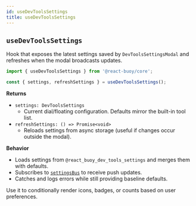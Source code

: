 ```yaml
---
id: useDevToolsSettings
title: useDevToolsSettings
---
```


## `useDevToolsSettings`

Hook that exposes the latest settings saved by `DevToolsSettingsModal` and refreshes when the modal broadcasts updates.

```ts
import { useDevToolsSettings } from '@react-buoy/core';

const { settings, refreshSettings } = useDevToolsSettings();
```

**Returns**

- `settings: DevToolsSettings`
  - Current dial/floating configuration. Defaults mirror the built-in tool list.
- `refreshSettings: () => Promise<void>`
  - Reloads settings from async storage (useful if changes occur outside the modal).

**Behavior**

- Loads settings from `@react_buoy_dev_tools_settings` and merges them with defaults.
- Subscribes to [`settingsBus`](./settingsBus.md) to receive push updates.
- Catches and logs errors while still providing baseline defaults.

Use it to conditionally render icons, badges, or counts based on user preferences.
